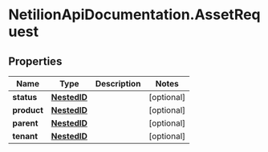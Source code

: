# NetilionApiDocumentation.AssetRequest

## Properties
Name | Type | Description | Notes
------------ | ------------- | ------------- | -------------
**status** | [**NestedID**](NestedID.md) |  | [optional] 
**product** | [**NestedID**](NestedID.md) |  | [optional] 
**parent** | [**NestedID**](NestedID.md) |  | [optional] 
**tenant** | [**NestedID**](NestedID.md) |  | [optional] 
